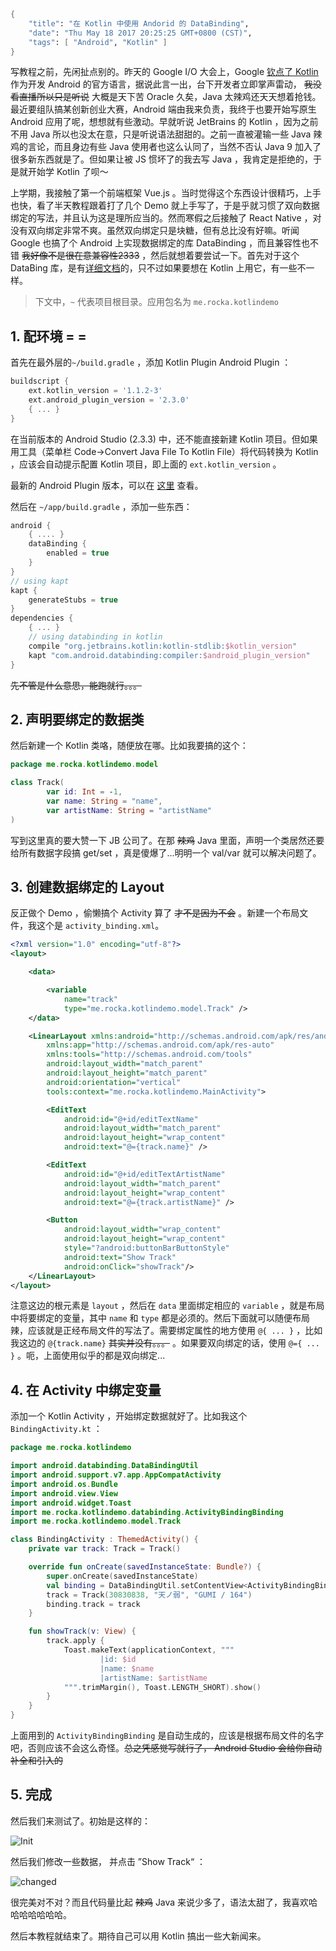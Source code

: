 ```meta
{
    "title": "在 Kotlin 中使用 Andorid 的 DataBinding",
    "date": "Thu May 18 2017 20:25:25 GMT+0800 (CST)",
    "tags": [ "Android", "Kotlin" ]
}
```

写教程之前，先闲扯点别的。昨天的 Google I/O 大会上，Google [钦点了 Kotlin](https://blog.jetbrains.com/kotlin/2017/05/kotlin-on-android-now-official/) 作为开发 Android 的官方语言，据说此言一出，台下开发者立即掌声雷动， ~~我没看直播所以只是听说~~ 大概是天下苦 Oracle 久矣，Java 太辣鸡还天天想着抢钱。最近要组队搞某创新创业大赛，Android 端由我来负责，我终于也要开始写原生 Android 应用了呢，想想就有些激动。早就听说 JetBrains 的 Kotlin ，因为之前不用 Java 所以也没太在意，只是听说语法甜甜的。之前一直被灌输一些 Java 辣鸡的言论，而且身边有些 Java 使用者也这么认同了，当然不否认 Java 9 加入了很多新东西就是了。但如果让被 JS 惯坏了的我去写 Java ，我肯定是拒绝的，于是就开始学 Kotlin 了呗～

上学期，我接触了第一个前端框架 Vue.js 。当时觉得这个东西设计很精巧，上手也快，看了半天教程跟着打了几个 Demo 就上手写了，于是乎就习惯了双向数据绑定的写法，并且认为这是理所应当的。然而寒假之后接触了 React Native ，对没有双向绑定非常不爽。虽然双向绑定只是块糖，但有总比没有好嘛。听闻 Google 也搞了个 Android 上实现数据绑定的库 DataBinding ，而且兼容性也不错 ~~我好像不是很在意兼容性2333~~ ，然后就想着要尝试一下。首先对于这个 DataBing 库，是有[详细文档](https://developer.android.com/topic/libraries/data-binding/index.html)的，只不过如果要想在 Kotlin 上用它，有一些不一样。

>下文中，`~` 代表项目根目录。应用包名为 `me.rocka.kotlindemo`

## 1. 配环境 = =

首先在最外层的`~/build.gradle` ，添加 Kotlin Plugin Android Plugin ：

```gradle
buildscript {
    ext.kotlin_version = '1.1.2-3'
    ext.android_plugin_version = '2.3.0'
    { ... }
}
```

在当前版本的 Android Studio (2.3.3) 中，还不能直接新建 Kotlin 项目。但如果用工具（菜单栏 Code->Convert Java File To Kotlin File）将代码转换为 Kotlin ，应该会自动提示配置 Kotlin 项目，即上面的 `ext.kotlin_version` 。

最新的 Android Plugin 版本，可以在 [这里](http://google.github.io/android-gradle-dsl/current/) 查看。

然后在 `~/app/build.gradle` ，添加一些东西：

```gradle
android {
    { .... }
    dataBinding {
        enabled = true
    }
}
// using kapt
kapt {
    generateStubs = true
}
dependencies {
    { ... }
    // using databinding in kotlin
    compile "org.jetbrains.kotlin:kotlin-stdlib:$kotlin_version"
    kapt "com.android.databinding:compiler:$android_plugin_version"
}
```

~~先不管是什么意思，能跑就行。。。~~

## 2. 声明要绑定的数据类

然后新建一个 Kotlin 类咯，随便放在哪。比如我要搞的这个：

```kotlin
package me.rocka.kotlindemo.model

class Track(
        var id: Int = -1,
        var name: String = "name",
        var artistName: String = "artistName"
)
```

写到这里真的要大赞一下 JB 公司了。在那 ~~辣鸡~~ Java 里面，声明一个类居然还要给所有数据字段搞 get/set ，真是傻爆了...明明一个 val/var 就可以解决问题了。

## 3. 创建数据绑定的 Layout

反正做个 Demo ，偷懒搞个 Activity 算了 ~~才不是因为不会~~ 。新建一个布局文件，我这个是 `activity_binding.xml`。

```xml
<?xml version="1.0" encoding="utf-8"?>
<layout>

    <data>

        <variable
            name="track"
            type="me.rocka.kotlindemo.model.Track" />
    </data>

    <LinearLayout xmlns:android="http://schemas.android.com/apk/res/android"
        xmlns:app="http://schemas.android.com/apk/res-auto"
        xmlns:tools="http://schemas.android.com/tools"
        android:layout_width="match_parent"
        android:layout_height="match_parent"
        android:orientation="vertical"
        tools:context="me.rocka.kotlindemo.MainActivity">

        <EditText
            android:id="@+id/editTextName"
            android:layout_width="match_parent"
            android:layout_height="wrap_content"
            android:text="@={track.name}" />

        <EditText
            android:id="@+id/editTextArtistName"
            android:layout_width="match_parent"
            android:layout_height="wrap_content"
            android:text="@={track.artistName}" />

        <Button
            android:layout_width="wrap_content"
            android:layout_height="wrap_content"
            style="?android:buttonBarButtonStyle"
            android:text="Show Track"
            android:onClick="showTrack"/>
    </LinearLayout>
</layout>

```

注意这边的根元素是 `layout` ，然后在 `data` 里面绑定相应的 `variable` ，就是布局中将要绑定的变量，其中 `name` 和 `type` 都是必须的。然后下面就可以随便布局辣，应该就是正经布局文件的写法了。需要绑定属性的地方使用 `@{ ... }` ，比如我这边的 `@{track.name}` ~~其实并没有。。。~~ 。如果要双向绑定的话，使用 `@={ ... }` 。呃，上面使用似乎的都是双向绑定...

## 4. 在 Activity 中绑定变量

添加一个 Kotlin Activity ，开始绑定数据就好了。比如我这个 `BindingActivity.kt` ：

```kotlin
package me.rocka.kotlindemo

import android.databinding.DataBindingUtil
import android.support.v7.app.AppCompatActivity
import android.os.Bundle
import android.view.View
import android.widget.Toast
import me.rocka.kotlindemo.databinding.ActivityBindingBinding
import me.rocka.kotlindemo.model.Track

class BindingActivity : ThemedActivity() {
    private var track: Track = Track()

    override fun onCreate(savedInstanceState: Bundle?) {
        super.onCreate(savedInstanceState)
        val binding = DataBindingUtil.setContentView<ActivityBindingBinding>(this, R.layout.activity_binding);
        track = Track(30830838, "天ノ弱", "GUMI / 164")
        binding.track = track
    }

    fun showTrack(v: View) {
        track.apply {
            Toast.makeText(applicationContext, """
                    |id: $id
                    |name: $name
                    |artistName: $artistName
            """.trimMargin(), Toast.LENGTH_SHORT).show()
        }
    }
}
```

上面用到的 `ActivityBindingBinding` 是自动生成的，应该是根据布局文件的名字吧，否则应该不会这么奇怪。~~总之凭感觉写就行了， Android Studio 会给你自动补全和引入的~~

## 5. 完成

然后我们来测试了。初始是这样的：

![Init](https://rocka.me/static/img/877509-20170518212841478-959859850.png)

然后我们修改一些数据， 并点击 ”Show Track“ ：

![changed](https://rocka.me/static/img/877509-20170518212852869-1050085326.png)

很完美对不对？而且代码量比起 ~~辣鸡~~ Java 来说少多了，语法太甜了，我喜欢哈哈哈哈哈哈哈。

然后本教程就结束了。期待自己可以用 Kotlin 搞出一些大新闻来。
